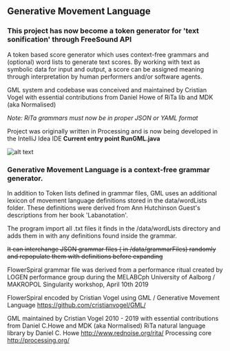 ## Generative Movement Language

### This project has now become a token generator for 'text sonification' through FreeSound API


A token based score generator which uses context-free grammars and (optional) word lists to generate text scores. By working with text as symbolic data for input and output, a score can be assigned meaning through interpretation by human performers and/or software agents.

GML system and codebase was conceived and maintained by Cristian Vogel with essential contributions from Daniel Howe of RiTa lib and MDK (aka Normalised)

*Note: RiTa grammars must now be in proper JSON or YAML format*

Project was originally written in Processing
and is now being developed in the IntelliJ Idea IDE
**Current entry point RunGML.java**

![alt text](https://www.cristianvogel.com/publicimage/generatedRitualsExample.png "Example output")


### Generative Movement Language is a context-free grammar generator.

In addition to Token lists defined in grammar files, GML uses an additional lexicon of movement language definitions stored in the data/wordLists folder. These definitions were derived from Ann Hutchinson Guest's descriptions from her book 'Labanotation'.

The program import all .txt files it finds in the /data/wordLists directory and adds them in with any definitions found inside the grammar.

~~It can interchange JSON grammar files ( in /data/grammarFiles) randomly and repopulate them with definitions before expanding~~

FlowerSpiral grammar file was derived from a performance ritual created by LOGEN performance group during the MELABCph University of Aalborg / MAKROPOL Singularity workshop, April 10th 2019

FlowerSpiral encoded by Cristian Vogel using GML / Generative Movement Language
https://github.com/cristianvogel/GML/

GML maintained by Cristian Vogel 2010 - 2019 with essential contributions from Daniel C.Howe and MDK (aka Normalised)
RiTa natural language library by Daniel C. Howe http://www.rednoise.org/rita/
Processing core http://processing.org/
